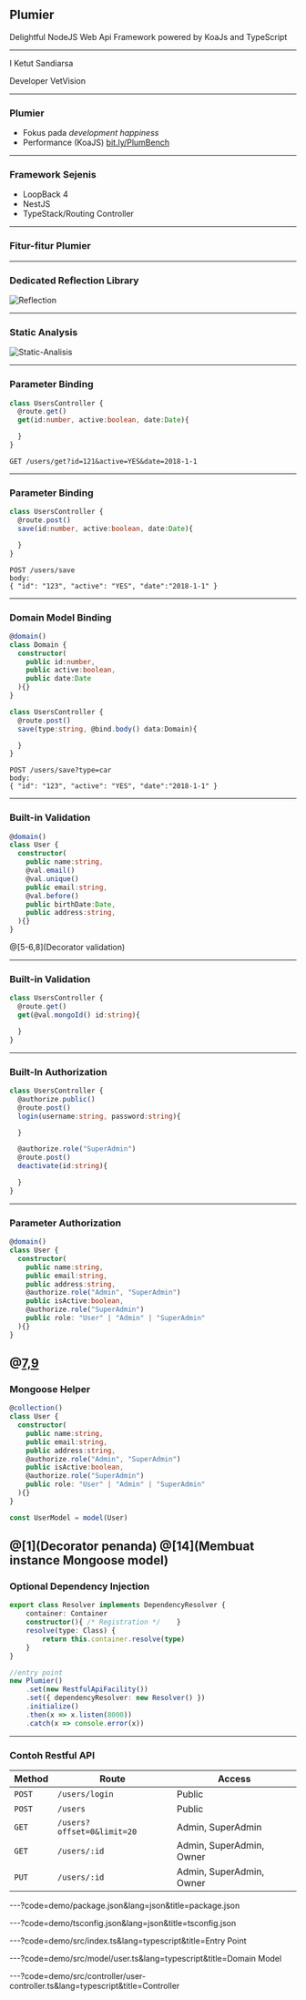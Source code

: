 ## Plumier
Delightful NodeJS Web Api Framework powered by KoaJs and TypeScript

---

I Ketut Sandiarsa

Developer VetVision

---

### Plumier
* Fokus pada *development happiness*
* Performance (KoaJS) [bit.ly/PlumBench](bit.ly/PlumBench)

---

### Framework Sejenis
* LoopBack 4
* NestJS
* TypeStack/Routing Controller

---

### Fitur-fitur Plumier

---

### Dedicated Reflection Library

![Reflection](assets/images/reflection.png)

---

### Static Analysis

![Static-Analisis](assets/images/static-analysis.png)

---

### Parameter Binding

```typescript
class UsersController {
  @route.get()
  get(id:number, active:boolean, date:Date){

  }
}
```

```
GET /users/get?id=121&active=YES&date=2018-1-1
```

---

### Parameter Binding 

```typescript
class UsersController {
  @route.post()
  save(id:number, active:boolean, date:Date){

  }
}
```

```
POST /users/save
body:
{ "id": "123", "active": "YES", "date":"2018-1-1" }
```

---

### Domain Model Binding

```typescript
@domain()
class Domain {
  constructor(
    public id:number, 
    public active:boolean, 
    public date:Date
  ){}
}

class UsersController {
  @route.post()
  save(type:string, @bind.body() data:Domain){

  }
}
```

```
POST /users/save?type=car
body:
{ "id": "123", "active": "YES", "date":"2018-1-1" }
```
---

### Built-in Validation

```typescript
@domain()
class User {
  constructor(
    public name:string,
    @val.email()
    @val.unique()
    public email:string,
    @val.before()
    public birthDate:Date,
    public address:string,
  ){}
}
```

@[5-6,8](Decorator validation)

---

### Built-in Validation

```typescript
class UsersController {
  @route.get()
  get(@val.mongoId() id:string){

  }
}
```

---

### Built-In Authorization

```typescript
class UsersController {
  @authorize.public()
  @route.post()
  login(username:string, password:string){

  }

  @authorize.role("SuperAdmin")
  @route.post()
  deactivate(id:string){

  }
}
```
---

### Parameter Authorization

```typescript
@domain()
class User {
  constructor(
    public name:string,
    public email:string,
    public address:string,
    @authorize.role("Admin", "SuperAdmin")
    public isActive:boolean,
    @authorize.role("SuperAdmin")
    public role: "User" | "Admin" | "SuperAdmin"
  ){}
}
```
@[7,9](Authorization)
---

### Mongoose Helper 

```typescript
@collection()
class User {
  constructor(
    public name:string,
    public email:string,
    public address:string,
    @authorize.role("Admin", "SuperAdmin")
    public isActive:boolean,
    @authorize.role("SuperAdmin")
    public role: "User" | "Admin" | "SuperAdmin"
  ){}
}

const UserModel = model(User)
```

@[1](Decorator penanda)
@[14](Membuat instance Mongoose model)
---

### Optional Dependency Injection

```typescript
export class Resolver implements DependencyResolver {
    container: Container
    constructor(){ /* Registration */    }
    resolve(type: Class) {
        return this.container.resolve(type)
    }
}

```
```typescript
//entry point
new Plumier()
    .set(new RestfulApiFacility())
    .set({ dependencyResolver: new Resolver() })
    .initialize()
    .then(x => x.listen(8000))
    .catch(x => console.error(x))
```
---

### Contoh Restful API 

| Method   | Route                      | Access             |
| -------- | -------------------------- | ------------------------ |
| `POST`   | `/users/login`             | Public                   |
| `POST`   | `/users`                   | Public                   |
| `GET`    | `/users?offset=0&limit=20` | Admin, SuperAdmin        |
| `GET`    | `/users/:id`               | Admin, SuperAdmin, Owner |
| `PUT`    | `/users/:id`               | Admin, SuperAdmin, Owner |

---?code=demo/package.json&lang=json&title=package.json

---?code=demo/tsconfig.json&lang=json&title=tsconfig.json

---?code=demo/src/index.ts&lang=typescript&title=Entry Point

---?code=demo/src/model/user.ts&lang=typescript&title=Domain Model

---?code=demo/src/controller/user-controller.ts&lang=typescript&title=Controller




